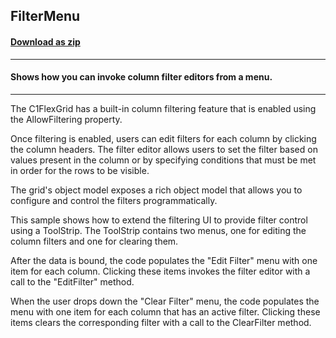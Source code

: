 ## FilterMenu
#### [Download as zip](https://grapecity.github.io/DownGit/#/home?url=https://github.com/GrapeCity/ComponentOne-WinForms-Samples/tree/master/NetFramework\FlexGrid\CS\FilterMenu)
____
#### Shows how you can invoke column filter editors from a menu.
____
The C1FlexGrid has a built-in column filtering feature that is enabled using the AllowFiltering property.

Once filtering is enabled, users can edit filters for each column by clicking the column headers.
The filter editor allows users to set the filter based on values present in the column or by specifying conditions that must be met in order for the rows to be visible.

The grid's object model exposes a rich object model that allows you to configure and control the filters programmatically.

This sample shows how to extend the filtering UI to provide filter control using a ToolStrip.
The ToolStrip contains two menus, one for editing the column filters and one for clearing them.

After the data is bound, the code populates the "Edit Filter" menu with one item for each column.
Clicking these items invokes the filter editor with a call to the "EditFilter" method.

When the user drops down the "Clear Filter" menu, the code populates the menu with one item for each column that has an active filter.
Clicking these items clears the corresponding filter with a call to the ClearFilter method.
